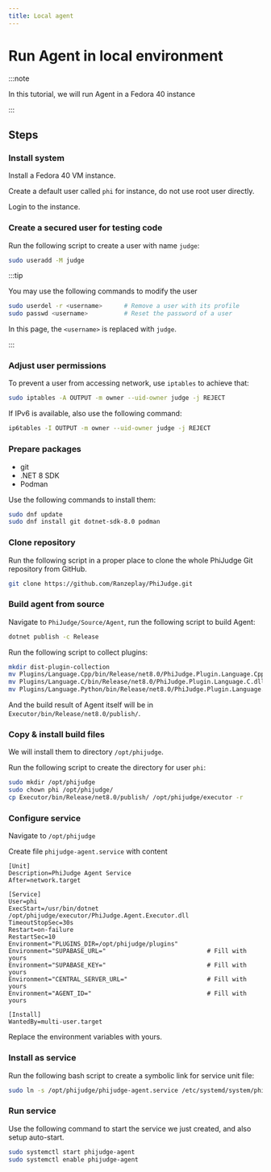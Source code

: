```yaml
---
title: Local agent
---
```


# Run Agent in local environment

:::note

In this tutorial, we will run Agent in a Fedora 40 instance

:::

## Steps

### Install system

Install a Fedora 40 VM instance.

Create a default user called `phi` for instance, do not use root user directly.

Login to the instance.

### Create a secured user for testing code

Run the following script to create a user with name `judge`:

```bash
sudo useradd -M judge
```

:::tip

You may use the following commands to modify the user

```bash
sudo userdel -r <username>      # Remove a user with its profile
sudo passwd <username>          # Reset the password of a user
```

In this page, the `<username>` is replaced with `judge`.

:::

### Adjust user permissions

To prevent a user from accessing network, use `iptables` to achieve that:

```bash
sudo iptables -A OUTPUT -m owner --uid-owner judge -j REJECT
```

If IPv6 is available, also use the following command:

```bash
ip6tables -I OUTPUT -m owner --uid-owner judge -j REJECT
```

### Prepare packages

- git
- .NET 8 SDK
- Podman

Use the following commands to install them:

```bash
sudo dnf update
sudo dnf install git dotnet-sdk-8.0 podman
```

### Clone repository

Run the following script in a proper place to clone the whole PhiJudge Git repository from GitHub.

```bash
git clone https://github.com/Ranzeplay/PhiJudge.git
```

### Build agent from source

Navigate to `PhiJudge/Source/Agent`, run the following script to build Agent:

```bash
dotnet publish -c Release
```

Run the following script to collect plugins:

```bash
mkdir dist-plugin-collection
mv Plugins/Language.Cpp/bin/Release/net8.0/PhiJudge.Plugin.Language.Cpp.dll dist-plugin-collection/Language.Cpp.dll
mv Plugins/Language.C/bin/Release/net8.0/PhiJudge.Plugin.Language.C.dll dist-plugin-collection/Language.C.dll
mv Plugins/Language.Python/bin/Release/net8.0/PhiJudge.Plugin.Language.Python.dll dist-plugin-collection/Language.Python.dll
```

And the build result of Agent itself will be in `Executor/bin/Release/net8.0/publish/`.

### Copy & install build files

We will install them to directory `/opt/phijudge`.

Run the following script to create the directory for user `phi`:

```bash
sudo mkdir /opt/phijudge
sudo chown phi /opt/phijudge/
cp Executor/bin/Release/net8.0/publish/ /opt/phijudge/executor -r
```

### Configure service

Navigate to `/opt/phijudge`

Create file `phijudge-agent.service` with content

```systemd
[Unit]
Description=PhiJudge Agent Service
After=network.target

[Service]
User=phi
ExecStart=/usr/bin/dotnet /opt/phijudge/executor/PhiJudge.Agent.Executor.dll
TimeoutStopSec=30s
Restart=on-failure
RestartSec=10
Environment="PLUGINS_DIR=/opt/phijudge/plugins"
Environment="SUPABASE_URL="                            # Fill with yours
Environment="SUPABASE_KEY="                            # Fill with yours
Environment="CENTRAL_SERVER_URL="                      # Fill with yours
Environment="AGENT_ID="                                # Fill with yours

[Install]
WantedBy=multi-user.target
```

Replace the environment variables with yours.

### Install as service

Run the following bash script to create a symbolic link for service unit file:

```bash
sudo ln -s /opt/phijudge/phijudge-agent.service /etc/systemd/system/phijudge-agent.service
```

### Run service

Use the following command to start the service we just created, and also setup auto-start.

```bash
sudo systemctl start phijudge-agent
sudo systemctl enable phijudge-agent
```
